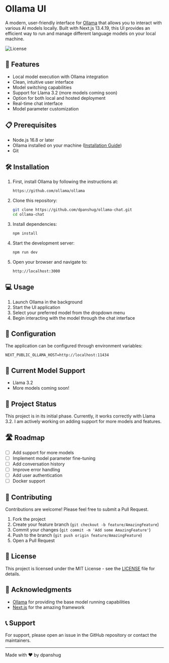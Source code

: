 # Ollama UI

A modern, user-friendly interface for [Ollama](https://github.com/ollama/ollama) that allows you to interact with various AI models locally. Built with Next.js 13.4.19, this UI provides an efficient way to run and manage different language models on your local machine.

<!-- ![Version](https://img.shields.io/badge/version-0.1.0-blue.svg) -->
![License](https://img.shields.io/badge/license-MIT-green.svg)

## 🚀 Features

- Local model execution with Ollama integration
- Clean, intuitive user interface
- Model switching capabilities
- Support for Llama 3.2 (more models coming soon)
- Option for both local and hosted deployment
- Real-time chat interface
- Model parameter customization

## 📋 Prerequisites

- Node.js 16.8 or later
- Ollama installed on your machine ([Installation Guide](https://github.com/ollama/ollama))
- Git

## 🛠️ Installation

1. First, install Ollama by following the instructions at:
   ```bash
   https://github.com/ollama/ollama
   ```

2. Clone this repository:
   ```bash
   git clone https://github.com/dpanshug/ollama-chat.git
   cd ollama-chat
   ```

3. Install dependencies:
   ```bash
   npm install
   ```

4. Start the development server:
   ```bash
   npm run dev
   ```

5. Open your browser and navigate to:
   ```
   http://localhost:3000
   ```

## 💻 Usage

1. Launch Ollama in the background
2. Start the UI application
3. Select your preferred model from the dropdown menu
4. Begin interacting with the model through the chat interface

## 🔧 Configuration

The application can be configured through environment variables:

```env
NEXT_PUBLIC_OLLAMA_HOST=http://localhost:11434
```

## 🌟 Current Model Support

- Llama 3.2 
- More models coming soon!

## 🚧 Project Status

This project is in its initial phase. Currently, it works correctly with Llama 3.2. I am actively working on adding support for more models and features.

## 🛣️ Roadmap

- [ ] Add support for more models
- [ ] Implement model parameter fine-tuning
- [ ] Add conversation history
- [ ] Improve error handling
- [ ] Add user authentication
- [ ] Docker support

## 🤝 Contributing

Contributions are welcome! Please feel free to submit a Pull Request.

1. Fork the project
2. Create your feature branch (`git checkout -b feature/AmazingFeature`)
3. Commit your changes (`git commit -m 'Add some AmazingFeature'`)
4. Push to the branch (`git push origin feature/AmazingFeature`)
5. Open a Pull Request

## 📝 License

This project is licensed under the MIT License - see the [LICENSE](LICENSE) file for details.

## 🙏 Acknowledgments

- [Ollama](https://github.com/ollama/ollama) for providing the base model running capabilities
- [Next.js](https://nextjs.org/) for the amazing framework

## 📞 Support

For support, please open an issue in the GitHub repository or contact the maintainers.

---

Made with ❤️ by dpanshug